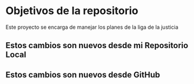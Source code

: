 # Objetivos de la repositorio

Este proyecto se encarga de manejar los planes de la liga de la justicia


## Estos cambios son nuevos desde mi Repositorio Local
## Estos cambios son nuevos desde GitHub
